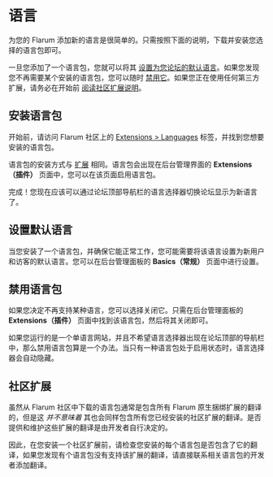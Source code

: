 # 语言

为您的 Flarum 添加新的语言是很简单的。只需按照下面的说明，下载并安装您选择的语言包即可。

一旦您添加了一个语言包，您就可以将其 [设置为您论坛的默认语言](#设置默认语言)。如果您发现您不再需要某个安装的语言包，您可以随时 [禁用它](#禁用语言包)。如果您正在使用任何第三方扩展，请务必在开始前 [阅读社区扩展说明](#社区扩展)。

## 安装语言包

开始前，请访问 Flarum 社区上的 [Extensions > Languages](https://discuss.flarum.org/t/languages) 标签，并找到您想要安装的语言包。

语言包的安装方式与 [扩展](extensions.md) 相同。语言包会出现在后台管理界面的 **Extensions（插件）** 页面中，您可以在该页面启用语言包。

完成！您现在应该可以通过论坛顶部导航栏的语言选择器切换论坛显示为新语言了。

## 设置默认语言

当您安装了一个语言包，并确保它能正常工作，您可能需要将该语言设置为新用户和访客的默认语言。您可以在后台管理面板的 **Basics（常规）** 页面中进行设置。

## 禁用语言包

如果您决定不再支持某种语言，您可以选择关闭它。只需在后台管理面板的 **Extensions（插件）** 页面中找到该语言包，然后将其关闭即可。

如果您运行的是一个单语言网站，并且不希望语言选择器出现在论坛顶部的导航栏中，那么禁用语言包算是一个办法。当只有一种语言包处于启用状态时，语言选择器会自动隐藏。

## 社区扩展

虽然从 Flarum 社区中下载的语言包通常是包含所有 Flarum 原生捆绑扩展的翻译的，但是这 _并不意味着_ 其也会同样包含所有您已经安装的社区扩展的翻译。是否提供和维护这些扩展的翻译是由开发者自行决定的。

因此，在您安装一个社区扩展前，请检查您安装的每个语言包是否包含了它的翻译，如果您发现有个语言包没有支持该扩展的翻译，请直接联系相关语言包的开发者添加翻译。
